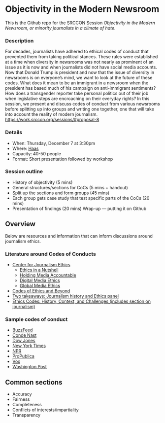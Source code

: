 # Objectivity in the Modern Newsroom
This is the Github repo for the SRCCON Session _Objectivity in the Modern Newsroom, or minority journalists in a climate of hate_.

### Description
For decades, journalists have adhered to ethical codes of conduct that prevented them from taking political stances. These rules were established at a time when diversity in newsrooms was not nearly as prominent of an issue as it is now and when journalists did not have social media accounts. Now that Donald Trump is president and now that the issue of diversity in newsrooms is on everyone’s mind, we want to look at the future of these codes. What does it mean to be an immigrant in a newsroom when the president has based much of his campaign on anti-immigrant sentiments? How does a transgender reporter take personal politics out of their job when legislative steps are encroaching on their everyday rights? In this session, we present and discuss codes of conduct from various newsrooms before splitting up into groups and writing one together, one that will take into account the reality of modern journalism. https://work.srccon.org/sessions/#proposal-8

### Details
* When: Thursday, December 7 at 3:30pm
* Where: [Haas](https://www.chemheritage.org/the-otto-rohm-and-otto-haas-room)
* Capacity: 40-50 people
* Format: Short presentation followed by workshop

### Session outline
* History of objectivity (5 mins)
* General structures/sections for CoCs (5 mins + handout)
* Split up the sections and form groups (45 mins)
* Each group gets case study that test specific parts of the CoCs (20 mins)
* Presentation of findings (20 mins)
Wrap-up — putting it on Github


## Overview

Below are resources and information that can inform discussions around journalism ethics.

### Literature around Codes of Conducts
* [Center for Journalism Ethics](https://ethics.journalism.wisc.edu/about/)
  * [Ethics in a Nutshell](https://ethics.journalism.wisc.edu/resources/ethics-in-a-nutshell/)
  * [Holding Media Accountable](https://ethics.journalism.wisc.edu/resources/holding-media-accountable/)
  * [Digital Media Ethics](https://ethics.journalism.wisc.edu/resources/digital-media-ethics/)
  * [Global Media Ethics](https://ethics.journalism.wisc.edu/resources/global-media-ethics/)
* [Codes of Ethics and Beyond](https://www.poynter.org/news/codes-ethics-and-beyond)
* [Two takeaways: Journalism history and Ethics panel](https://medium.com/what-is-journalism/5-takeaways-from-journalism-history-and-ethics-336cd832d4e1)
* [Ethics Codes: History, Context, and Challenges (includes section on journalism)](http://bdes.datasociety.net/council-output/ethics-codes-history-context-and-challenges/)

### Sample codes of conduct
* [BuzzFeed](https://www.buzzfeed.com/shani/the-buzzfeed-editorial-standards-and-ethics-guide)
* [Conde Nast](http://www.condenastinternational.com/about-us/code-of-ethical-responsibility/)
* [Dow Jones](https://www.dowjones.com/code-conduct/)
* [New York Times](https://www.nytco.com/who-we-are/culture/standards-and-ethics/)
* [NPR](http://ethics.npr.org/)
* [ProPublica](https://www.propublica.org/code-of-ethics/)
* [Vox](http://code-of-conduct.voxmedia.com/#Unacceptable%20behaviors)
* [Washington Post](http://asne.org/content.asp?contentid=335)

## Common sections

* Accuracy
* Fairness
* Completeness
* Conflicts of interests/impartiality
* Transparency

